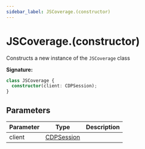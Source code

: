 ```yaml
---
sidebar_label: JSCoverage.(constructor)
---
```


# JSCoverage.(constructor)

Constructs a new instance of the `JSCoverage` class

**Signature:**

```typescript
class JSCoverage {
  constructor(client: CDPSession);
}
```

## Parameters

| Parameter | Type                                    | Description |
| --------- | --------------------------------------- | ----------- |
| client    | [CDPSession](./puppeteer.cdpsession.md) |             |
